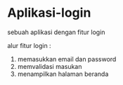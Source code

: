 # Aplikasi-login
sebuah aplikasi dengan fitur login

alur fitur login :
1. memasukkan email dan password
2. memvalidasi masukan
3. menampilkan halaman beranda

